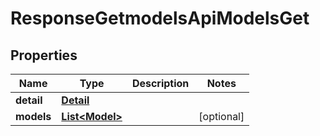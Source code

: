 

# ResponseGetmodelsApiModelsGet


## Properties

| Name | Type | Description | Notes |
|------------ | ------------- | ------------- | -------------|
|**detail** | [**Detail**](Detail.md) |  |  |
|**models** | [**List&lt;Model&gt;**](Model.md) |  |  [optional] |



